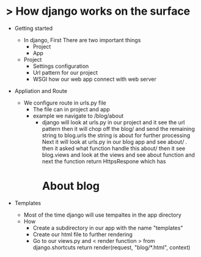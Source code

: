 # > How django works on the surface 

- Getting started
	- In django, First There are two important things 
		- Project 
		- App
	- Project
		- Settings configuration 
		- Url pattern for our project
		- WSGI how our web app connect with web server

- Appliation and Route
	- We configure route in urls.py  file 
		- The file can in project and app
		- example we navigate to /blog/about
			- django will look at urls.py in our project and it see the url pattern 
			then it will chop off the blog/ and send the remaining string to blog.urls 
			the string is about for further processing 
			Next it will look at urls.py in our blog app and see about/ . then it asked what function handle this about/ then it see blog.views and look at the views and see about function and next the function return HttpsRespone which has <h1> About blog </h1>  

- Templates
	- Most of the time django will use tempaltes in the app directory 
	- How 
		- Create a subdirectory in our app with the name "templates"	
		- Create our html file to further rendering 
		- Go to our views.py and < render function > from django.shortcuts
		return render(request, "blog/*.html", context)